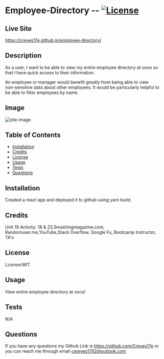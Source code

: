 # Employee-Directory -- [![License](https://img.shields.io/badge/license-MIT-blue.svg)](https://shields.io/)

## Live Site

https://creyes17e.github.io/employee-directory/

## Description

As a user, I want to be able to view my entire employee directory at once so that I have quick access to their information.

An employee or manager would benefit greatly from being able to view non-sensitive data about other employees. It would be particularly helpful to be able to filter employees by name.

## Image

![site image](./public/img/directory.JPG)

## Table of Contents

- [Installation](#Installation)
- [Credits](#Credits)
- [License](#License)
- [Usage](#Usage)
- [Tests](#Tests)
- [Questions](#Questions)

## Installation

Created a react app and deployed it to github using yarn build.

## Credits

Unit 19 Activity: 18 & 23,Smashingmagazine.com, Randomuser.me,YouTube,Stack Overflow, Google Fu, Bootcamp Instructor, TA's

## License

License:MIT

## Usage

View entire employee directory at once!

## Tests

N/A

## Questions

If you have any questions my Github Link is https://github.com/Creyes17e or you can reach me through email cereyes1792@outlook.com
